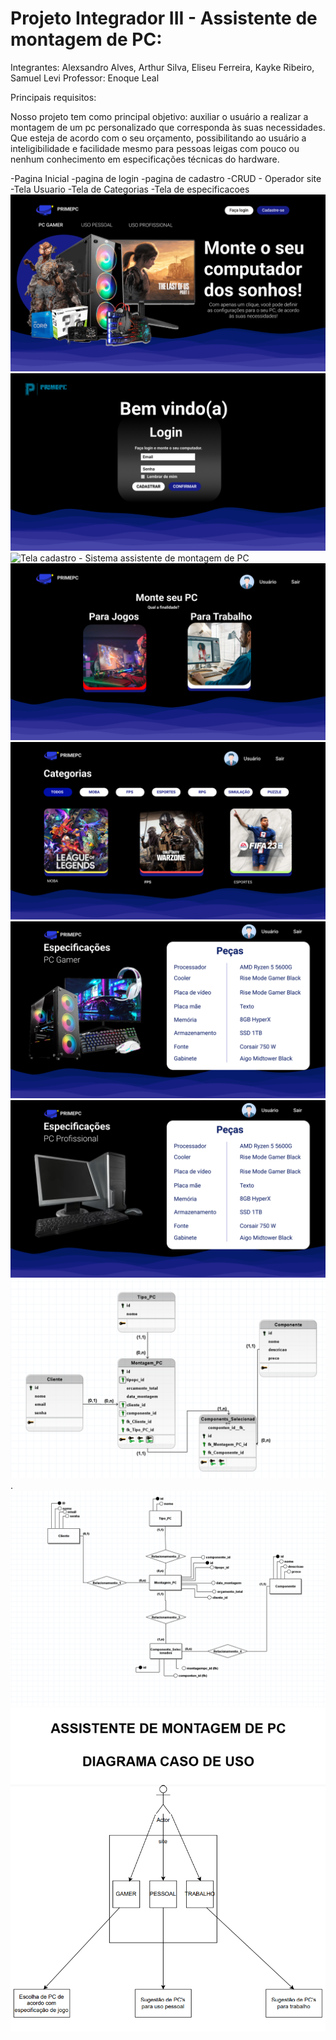 # Projeto Integrador III - Assistente de montagem de PC:

Integrantes: Alexsandro Alves, Arthur Silva, Eliseu Ferreira, Kayke Ribeiro, Samuel Levi
Professor: Enoque Leal

Principais requisitos:

Nosso projeto tem como principal objetivo: auxiliar o usuário a realizar a montagem de um pc personalizado que corresponda às suas necessidades.
Que esteja de acordo com o seu orçamento, possibilitando ao usuário a inteligibilidade e facilidade mesmo para pessoas leigas
com pouco ou nenhum conhecimento em especificações técnicas do hardware.

-Pagina Inicial
-pagina de login
-pagina de cadastro
-CRUD - Operador site
-Tela Usuario
-Tela de Categorias
-Tela de especificacoes
![Tela principal - Sistema assistente de montagem de PC](docs/tela-principal.png)
![Tela Login - Sistema assistente de montagem de PC](docs/Tela-login.png)
![Tela cadastro - Sistema assistente de montagem de PC](docs/Tela-Cadastro.png)
![Tela Usuario -Escolha do tipo de pc - Profissional ou Gamer](docs/tela-usuario.png)
![Tela Categorias - Escolha o PC de acordo com o game](docs/tela-categorias.png)
![Tela Especificações Gamer - Montagem do pc - apresentação das informações para o usuário](docs/tela-especificacoes.png)
![Tela Especificações Pro - Montagem do Pc Profissional](docs/tela-especificacoes-pro.png)
![ERD Lógico - Sistema assistente de montagem de PC](docs/er-logico.png).
![ERD Conceitual - Sistema assistente de montagem de PC](docs/er-conceitual.png)
![UML - Sistema assistente de montagem de PC](docs/diagrama-uml.png)
